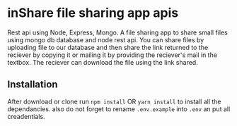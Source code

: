 # inShare file sharing app apis

Rest api using Node, Express, Mongo.
A file sharing app to share small files using mongo db database and node rest api.
You can share files by uploading file to our database and then share the link returned to the reciever by copying it
or mailing it by providing the reciever's mail in the textbox.
The reciever can download the file using the link shared.

## Installation 
After download or clone run `npm install` OR `yarn install` to install all the dependancies.
also do not forget to rename `.env.example` into `.env` an put all creadentials.


